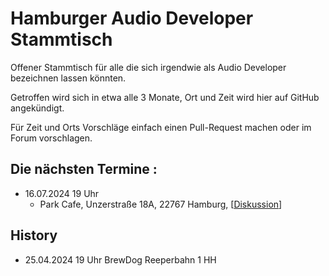 # Hamburger Audio Developer Stammtisch

Offener Stammtisch für alle die sich irgendwie als Audio Developer bezeichnen lassen könnten.

Getroffen wird sich in etwa alle 3 Monate, Ort und Zeit wird hier auf GitHub angekündigt.

Für Zeit und Orts Vorschläge einfach einen Pull-Request machen oder im Forum vorschlagen.

## Die nächsten Termine :

- 16.07.2024 19 Uhr
  - Park Cafe, Unzerstraße 18A, 22767 Hamburg, [[Diskussion](https://github.com/scheffle/hamburg_audio_dev_stammtisch/discussions/2)]

## History

- 25.04.2024 19 Uhr BrewDog Reeperbahn 1 HH
